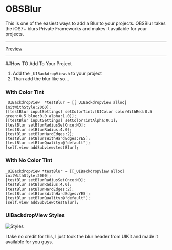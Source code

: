 # OBSBlur

This is one of the easiest ways to add a Blur to your projects.
OBSBlur takes the iOS7+ blurs Private Frameworks and makes it available for your projects.
***
[Preview](http://obsvip.ipastore.me/Github/OBSBlur-Preview.mov)
***
##How TO Add To Your Project

1) Add the `_UIBackdropView.h` to your project
2) Than add the blur like so...

### With Color Tint
`_UIBackdropView  *testBlur = [[_UIBackdropView alloc] initWithStyle:2060];`
<br>`[[testBlur inputSettings] setColorTint:[UIColor colorWithRed:0.5 green:0.5 blue:0.0 alpha:1.0]];`
<br>`[[testBlur inputSettings] setColorTintAlpha:0.1];`
<br>`[testBlur setBlurRadiusSetOnce:NO];`
<br>`[testBlur setBlurRadius:4.0];`
<br>`[testBlur setBlurHardEdges:2];`
<br>`[testBlur setBlursWithHardEdges:YES];`
<br>`[testBlur setBlurQuality:@"default"];`
<br>`[self.view addSubview:testBlur];`


### With No Color Tint
`_UIBackdropView *testBlur = [[_UIBackdropView alloc] initWithStyle:2060];`
<br>`[testBlur setBlurRadiusSetOnce:NO];`
<br>`[testBlur setBlurRadius:4.0];`
<br>`[testBlur setBlurHardEdges:2];`
<br>`[testBlur setBlursWithHardEdges:YES];`
<br>`[testBlur setBlurQuality:@"default"];`
<br>`[self.view addSubview:testBlur];`

### UIBackdropView Styles
![Styles](http://obsvip.ipastore.me/Github/OBSBlur-Styles.png)

I take no credit for this, I just took the blur header from UIKit and made it available for you guys.
